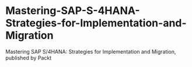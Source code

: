 # Mastering-SAP-S-4HANA-Strategies-for-Implementation-and-Migration
Mastering SAP S/4HANA: Strategies for Implementation and Migration, published by Packt
